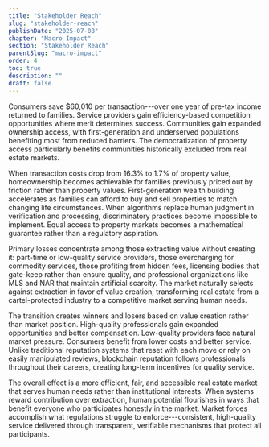 ```yaml
---
title: "Stakeholder Reach"
slug: "stakeholder-reach"
publishDate: "2025-07-08"
chapter: "Macro Impact"
section: "Stakeholder Reach"
parentSlug: "macro-impact"
order: 4
toc: true
description: ""
draft: false
---
```


Consumers save \$60,010 per transaction---over one year of pre-tax income returned to families. Service providers gain efficiency-based competition opportunities where merit determines success. Communities gain expanded ownership access, with first-generation and underserved populations benefiting most from reduced barriers. The democratization of property access particularly benefits communities historically excluded from real estate markets.

When transaction costs drop from 16.3% to 1.7% of property value, homeownership becomes achievable for families previously priced out by friction rather than property values. First-generation wealth building accelerates as families can afford to buy and sell properties to match changing life circumstances. When algorithms replace human judgment in verification and processing, discriminatory practices become impossible to implement. Equal access to property markets becomes a mathematical guarantee rather than a regulatory aspiration.

Primary losses concentrate among those extracting value without creating it: part-time or low-quality service providers, those overcharging for commodity services, those profiting from hidden fees, licensing bodies that gate-keep rather than ensure quality, and professional organizations like MLS and NAR that maintain artificial scarcity. The market naturally selects against extraction in favor of value creation, transforming real estate from a cartel-protected industry to a competitive market serving human needs.

The transition creates winners and losers based on value creation rather than market position. High-quality professionals gain expanded opportunities and better compensation. Low-quality providers face natural market pressure. Consumers benefit from lower costs and better service. Unlike traditional reputation systems that reset with each move or rely on easily manipulated reviews, blockchain reputation follows professionals throughout their careers, creating long-term incentives for quality service.

The overall effect is a more efficient, fair, and accessible real estate market that serves human needs rather than institutional interests. When systems reward contribution over extraction, human potential flourishes in ways that benefit everyone who participates honestly in the market. Market forces accomplish what regulations struggle to enforce---consistent, high-quality service delivered through transparent, verifiable mechanisms that protect all participants.
